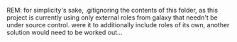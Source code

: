 REM: for simplicity's sake, .gitignoring the contents of this folder, as this project is currently using only external roles from galaxy that needn't be under source control. were it to additionally include roles of its own, another solution would need to be worked out...
